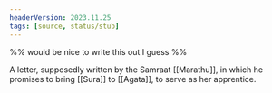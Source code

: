 ```yaml
---
headerVersion: 2023.11.25
tags: [source, status/stub]
---
```


%% would be nice to write this out I guess %%

A letter, supposedly written by the Samraat [[Marathu]], in which he promises to bring [[Sura]] to [[Agata]], to serve as her apprentice. 